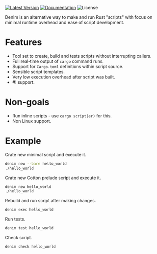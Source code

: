[![Latest Version]][crates.io] [![Documentation]][docs.rs] ![License]

Denim is an alternative way to make and run Rust "scripts" with focus on minimal runtime overhead and ease of script development.

# Features
* Tool set to create, build and tests scripts without interrupting callers.
* Full real-time output of `cargo` command runs.
* Support for `Cargo.toml` definitions within script source.
* Sensible script templates.
* Very low execution overhead after script was built.
* #! support.

# Non-goals
* Run inline scripts - use `cargo script(er)` for this.
* Non Linux support.

# Example
Crate new minimal script and execute it.

```sh
denim new --bare hello_world
./hello_world
```

Crate new Cotton prelude script and execute it.

```sh
denim new hello_world
./hello_world
```

Rebuild and run script after making changes.
```sh
denim exec hello_world
```

Run tests.
```sh
denim test hello_world
```

Check script.
```sh
denim check hello_world
```

[crates.io]: https://crates.io/crates/denim
[Latest Version]: https://img.shields.io/crates/v/denim.svg
[Documentation]: https://docs.rs/denim/badge.svg
[docs.rs]: https://docs.rs/denim
[License]: https://img.shields.io/crates/l/denim.svg
